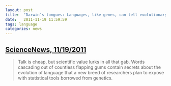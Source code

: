 ```yaml
---
layout: post
title:  "Darwin’s tongues: Languages, like genes, can tell evolutionary tales"
date:   2011-11-19 11:59:59
tags: language
categories: news
---
```


## [ScienceNews, 11/19/2011](http://www.sciencenews.org/view/feature/id/335805)
  > Talk is cheap, but scientific value lurks in all that gab. Words cascading out
  > of countless flapping gums contain secrets about the evolution of language
  > that a new breed of researchers plan to expose with statistical tools borrowed
  > from genetics.
